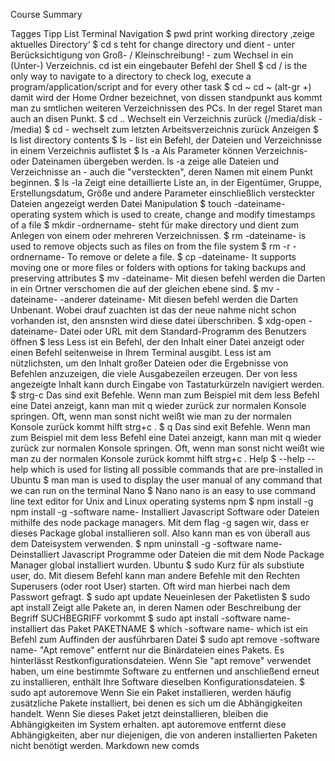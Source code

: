 Course Summary

Tagges Tipp List
Terminal
Navigation
$ pwd  print working directory ‚zeige aktuelles Directory‘
$ cd s teht for change directory und dient - unter Berücksichtigung von Groß- / Kleinschreibung! - zum Wechsel in ein (Unter-) Verzeichnis. cd ist ein eingebauter Befehl der Shell
$ cd /  is the only way to navigate to a directory to check log, execute a program/application/script and for every other task
$ cd ~ cd ~ (alt-gr +) damit wird der Home Ordner bezeichnet, von dissen standpunkt aus kommt man zu smtlichen weiteren Verzeichnissen des PCs. In der regel Staret man auch an disen Punkt.
$ cd ..  Wechselt ein Verzeichnis zurück (/media/disk - /media)
$ cd -  wechselt zum letzten Arbeitsverzeichnis zurück
Anzeigen
$ ls  list directory contents
$ ls - list ein Befehl, der Dateien und Verzeichnisse in einem Verzeichnis auflistet
$ ls -a  Als Parameter können Verzeichnis- oder Dateinamen übergeben werden. ls -a zeige alle Dateien und Verzeichnisse an -  auch die "versteckten", deren Namen mit einem Punkt beginnen.
$ ls -la  Zeigt eine detaillierte Liste an, in der Eigentümer, Gruppe, Erstellungsdatum, Größe und andere Parameter einschließlich versteckter Dateien angezeigt werden
Datei Manipulation
$ touch -dateiname-  operating system which is used to create, change and modify timestamps of a file
$ mkdir -ordnername-  steht für make directory und dient zum Anlegen von einem oder mehreren Verzeichnissen.
$ rm -dateiname-   is used to remove objects such as files on from the file system
$ rm -r -ordnername-  To remove or delete a file.
$ cp -dateiname-  It supports moving one or more files or folders with options for taking backups and preserving attributes
$ mv -dateiname-  Mit diesen befehl werden die Darten in ein Ortner verschomen die auf der gleichen ebene sind.
$ mv -dateiname- -anderer dateiname-  Mit diesen befehl werden die Darten Unbenant. Wobei drauf zuachten ist das der neue nahme nicht schon vorhanden ist, den ansnsten wird diese datei überschriben.
$ xdg-open -dateiname-  Datei oder URL mit dem Standard-Programm des Benutzers öffnen
$ less Less  ist ein Befehl, der den Inhalt einer Datei anzeigt oder einen Befehl seitenweise in Ihrem Terminal ausgibt. Less ist am nützlichsten, um den Inhalt großer Dateien oder die Ergebnisse von Befehlen anzuzeigen, die viele Ausgabezeilen erzeugen. Der von less angezeigte Inhalt kann durch Eingabe von Tastaturkürzeln navigiert werden.
$ strg-c  Das sind exit Befehle. Wenn man zum Beispiel mit dem less Befehl eine Datei anzeigt, kann man mit q wieder zurück zur normalen Konsole springen. Oft, wenn man sonst nicht weißt wie man zu der normalen Konsole zurück kommt hilft strg+c .
$ q  Das sind exit Befehle. Wenn man zum Beispiel mit dem less Befehl eine Datei anzeigt, kann man mit q wieder zurück zur normalen Konsole springen. Oft, wenn man sonst nicht weißt wie man zu der normalen Konsole zurück kommt hilft strg+c .
Help
$ --help --help  which is used for listing all possible commands that are pre-installed in Ubuntu
$ man man is used to display the user manual of any command that we can run on the terminal
Nano
$ Nano nano is an easy to use command line text editor for Unix and Linux operating systems
npm
$ npm install -g npm install -g -software name- Installiert Javascript Software oder Dateien mithilfe des node package managers. Mit dem flag -g sagen wir, dass er dieses Package global installieren soll. Also kann man es von überall aus dem Dateisystem verwenden.
$ npm uninstall -g -software name- Deinstalliert Javascript Programme oder Dateien die mit dem Node Package Manager global installiert wurden.
Ubuntu
$ sudo Kurz für als substiute user, do. Mit diesem Befehl kann man andere Befehle mit den Rechten Superusers (oder root User) starten. Oft wird man hierbei nach dem Passwort gefragt.
$ sudo apt update Neueinlesen der Paketlisten
$ sudo apt install Zeigt alle Pakete an, in deren Namen oder Beschreibung der Begriff SUCHBEGRIFF vorkommt
$ sudo apt install -software name- installiert das Paket PAKETNAME
$ which -software name- which ist ein Befehl zum Auffinden der ausführbaren Datei
$ sudo apt remove -software name- "Apt remove" entfernt nur die Binärdateien eines Pakets. Es hinterlässt Restkonfigurationsdateien. Wenn Sie "apt remove" verwendet haben, um eine bestimmte Software zu entfernen und anschließend erneut zu installieren, enthält Ihre Software dieselben Konfigurationsdateien.
$ sudo apt autoremove Wenn Sie ein Paket installieren, werden häufig zusätzliche Pakete installiert, bei denen es sich um die Abhängigkeiten handelt. Wenn Sie dieses Paket jetzt deinstallieren, bleiben die Abhängigkeiten im System erhalten. apt autoremove entfernt diese Abhängigkeiten, aber nur diejenigen, die von anderen installierten Paketen nicht benötigt werden.
Markdown
new comds

